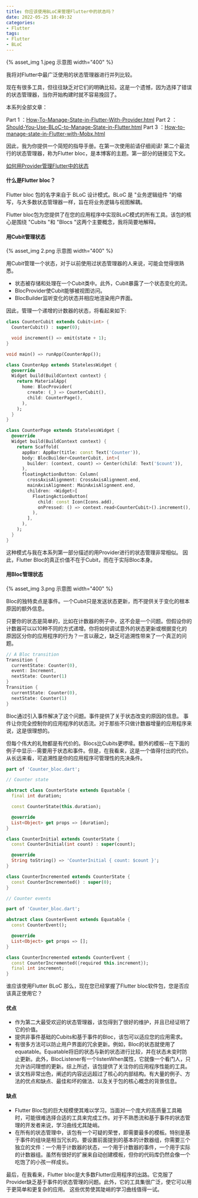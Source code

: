 ```yaml
---
title: 你应该使用BLoC来管理Flutter中的状态吗？
date: 2022-05-25 18:49:32
categories:
- Flutter
tags:
- Flutter
- BLoC
---
```


{% asset_img 1.jpeg 示意图 width="400" %}

我将对Flutter中最广泛使用的状态管理器进行并列比较。

现在有很多工具，但往往缺乏对它们的明确比较。这是一个遗憾，因为选择了错误的状态管理器，当你开始构建时就不容易挽回了。

<!--more-->

本系列全部文章：

Part 1 ：[How-To-Manage-State-in-Flutter-With-Provider.html](https://pangz.fun/How-To-Manage-State-in-Flutter-With-Provider.html)
Part 2 ：[Should-You-Use-BLoC-to-Manage-State-in-Flutter.html](https://pangz.fun/Should-You-Use-BLoC-to-Manage-State-in-Flutter.html)
Part 3 ：[How-to-manage-state-in-Flutter-with-Mobx.html](https://pangz.fun/How-to-manage-state-in-Flutter-with-Mobx.html)

因此，我为你提供一个简短的指导手册。在第一次使用前请仔细阅读! 
第二个最流行的状态管理器，称为Flutter bloc，是本博客的主题。第一部分的链接见下文。

[如何用Provider管理Flutter中的状态]()

#### 什么是Flutter bloc？

Flutter bloc 包的名字来自于 BLoC 设计模式。BLoC 是 "业务逻辑组件 "的缩写，与大多数状态管理器一样，旨在将业务逻辑与视图解耦。

Flutter bloc包为您提供了在您的应用程序中实现BLoC模式的所有工具。该包的核心是围绕 "Cubits "和 "Blocs "这两个主要概念，我将简要地解释。

#### 用Cubit管理状态

{% asset_img 2.png 示意图 width="400" %}

用Cubit管理一个状态，对于以前使用过状态管理器的人来说，可能会觉得很熟悉。

 * 状态被存储和处理在一个Cubit类中。此外，Cubit暴露了一个状态变化的流。
 * BlocProvider使Cubit能够被视图访问。
 * BlocBuilder监听变化的状态并相应地渲染用户界面。

因此，管理一个递增的计数器的状态，将看起来如下:

```dart
class CounterCubit extends Cubit<int> {
  CounterCubit() : super(0);

  void increment() => emit(state + 1);
}

void main() => runApp(CounterApp());

class CounterApp extends StatelessWidget {
  @override
  Widget build(BuildContext context) {
    return MaterialApp(
      home: BlocProvider(
        create: (_) => CounterCubit(),
        child: CounterPage(),
      ),
    );
  }
}

class CounterPage extends StatelessWidget {
  @override
  Widget build(BuildContext context) {
    return Scaffold(
      appBar: AppBar(title: const Text('Counter')),
      body: BlocBuilder<CounterCubit, int>(
        builder: (context, count) => Center(child: Text('$count')),
      ),
      floatingActionButton: Column(
        crossAxisAlignment: CrossAxisAlignment.end,
        mainAxisAlignment: MainAxisAlignment.end,
        children: <Widget>[
          FloatingActionButton(
            child: const Icon(Icons.add),
            onPressed: () => context.read<CounterCubit>().increment(),
          ),
        ],
      ),
    );
  }
}
```

这种模式与我在本系列第一部分描述的用Provider进行的状态管理非常相似。
因此，Flutter Bloc的真正价值不在于Cubit，而在于实际Bloc本身。

#### 用Bloc管理状态

{% asset_img 3.png 示意图 width="400" %}

Bloc的独特卖点是事件。一个Cubit只是发送状态更新，而不提供关于变化的根本原因的额外信息。

只要你的状态是简单的，比如在计数器的例子中，这不会是一个问题。但假设你的计数器可以以10种不同的方式递增。你将如何调试意外的状态更新或根据变化的原因区分你的应用程序的行为？一言以蔽之，缺乏可追溯性带来了一个真正的问题。

```dart
// A Bloc transition
Transition {
  currentState: Counter(0),
  event: Increment,
  nextState: Counter(1)
}
Transition {
  currentState: Counter(0),
  nextState: Counter(1)
}
```

Bloc通过引入事件解决了这个问题。事件提供了关于状态改变的原因的信息。
事件让你完全控制你的应用程序的状态流。对于那些不只做计数器增量的应用程序来说，这是很理想的。

但每个伟大的礼物都是有代价的。Blocs比Cubits更啰嗦。额外的模板--在下面的例子中显示--需要用于状态和事件。但是，在我看来，这是一个值得付出的代价。
从长远来看，可追溯性是你的应用程序可管理性的先决条件。

```dart
part of 'Counter_bloc.dart';

// Counter state

abstract class CounterState extends Equatable {
  final int duration;

  const CounterState(this.duration);

  @override
  List<Object> get props => [duration];
}

class CounterInitial extends CounterState {
  const CounterInitial(int count) : super(count);

  @override
  String toString() => 'CounterInitial { count: $count }';
}

class CounterIncremented extends CounterState {
  const CounterIncremented() : super(0);
}

// Counter events

part of 'Counter_bloc.dart';

abstract class CounterEvent extends Equatable {
  const CounterEvent();

  @override
  List<Object> get props => [];
}

class CounterIncremented extends CounterEvent {
  const CounterIncremented({required this.increment});
  final int increment;
}
```

谁应该使用Flutter BLoC
那么，现在您已经掌握了Flutter bloc软件包，您是否应该真正使用它？

#### 优点
 * 作为第二大最受欢迎的状态管理器，该包得到了很好的维护，并且已经证明了它的价值。
 * 提供非事件基础的Cubits和基于事件的Bloc，该包可以适应您的应用需求。
 * 有很多方法可以防止用户界面的冗余更新。例如，Bloc的状态就使用了equatable。Equatable将旧的状态与新的状态进行比较，并在状态未变时防止更新。此外，BlocListener有一个listenWhen属性，它就像一个看门人，只允许访问理想的更新。综上所述，该包提供了关注你的应用程序性能的工具。
 * 该文档非常出色，阐述的内容远远超过了核心的内部结构。有大量的例子、方法的优点和缺点、最佳和坏的做法、以及关于包的核心概念的背景信息。

#### 缺点
 * Flutter Bloc包的巨大规模使其难以学习。当面对一个庞大的高质量工具箱时，可能很难选择合适的工具来完成工作。对于不熟悉流和基于事件的状态管理的开发者来说，学习曲线尤其陡峭。
 * 在所有的状态管理中，该包有一个可疑的荣誉，即需要最多的模板。特别是基于事件的组块是相当冗长的。要设置前面提到的基本的计数器组，你需要三个独立的文件：一个用于计数器的状态，一个用于计数器的事件，一个用于实际的计数器组。虽然有很好的扩展来自动创建模板，但你的代码库仍然会像一个吃饱了的小孩一样成长。

最后，在我看来，Flutter bloc是大多数Flutter应用程序的出路。它克服了Provider缺乏基于事件的状态管理的问题。此外，它的工具集很广泛，使它可以用于更简单和更复杂的应用。
这些优势使其陡峭的学习曲线值得一试。

<!-- https://betterprogramming.pub/should-you-use-bloc-to-manage-state-in-flutter-4f504ebc8711 -->